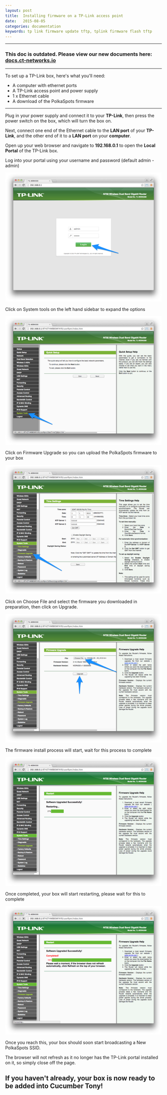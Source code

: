 ```yaml
---
layout: post
title:  Installing firmware on a TP-Link access point
date:   2015-08-05
categories: documentation
keywords: tp link firmware update tftp, tplink firmware flash tftp
---
```


<hr>
<h3>This doc is outdated. Please view our new documents here:<br>
<a href="http://docs.ct-networks.io/article/82-tp-link-installation">docs.ct-networks.io</a></h3>
<hr>

To set up a TP-Link box, here's what you'll need:

<ul>
<li>A computer with ethernet ports</li>
<li>A TP-Link access point and power supply</li>
<li>1 x Ethernet cable</li>
<li>A download of the PolkaSpots firmware</li>
</ul>

<hr>

Plug in your power supply and connect it to your <b>TP-Link</b>, then press the power switch on the box, which will turn the box on.

Next, connect one end of the Ethernet cable to the <b>LAN port</b> of your <b>TP-Link</b>, and the other end of it to a <b>LAN port</b> on your <b>computer</b>.

Open up your web browser and navigate to <B>192.168.0.1</b> to open the <b>Local Portal</b> of the TP-Link box.

Log into your portal using your username and password (default admin - admin)

<div class="mdl-typography--text-center">
<img src="/images/community/tutorials/tplink-flash/tplink-login.png">
</div>

Click on System tools on the left hand sidebar to expand the options

<div class="mdl-typography--text-center">
<img src="/images/community/tutorials/tplink-flash/system-tools.png">
</div>

Click on Firmware Upgrade so you can upload the PolkaSpots firmware to your box

<div class="mdl-typography--text-center">
<img src="/images/community/tutorials/tplink-flash/tools-firmware.png">
</div>

Click on Choose File and select the firmware you downloaded in preparation, then click on Upgrade.

<div class="mdl-typography--text-center">
<img src="/images/community/tutorials/tplink-flash/firmware-upload.png">
</div>

The firmware install process will start, wait for this process to complete

<div class="mdl-typography--text-center">
<img src="/images/community/tutorials/tplink-flash/firmware-progress.png">
</div>

Once completed, your box will start restarting, please wait for this to complete

<div class="mdl-typography--text-center">
<img src="/images/community/tutorials/tplink-flash/restarting.png">
</div>


Once you reach this, your box should soon start broadcasting a New PolkaSpots SSID.

The browser will not refresh as it no longer has the TP-Link portal installed on it, so simply close off the page.

<h2>If you haven't already, your box is now ready to be added into Cucumber Tony!<h2>
